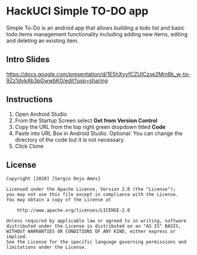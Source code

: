 # HackUCI Simple TO-DO app

Simple To-Do is an android app that allows building a todo list and basic todo items management functionality including adding new items, editing and deleting an existing item.
## Intro Slides
https://docs.google.com/presentation/d/1E5hXyvfCZUICzse2Mm8k_w-tq-9Zz1dvkAb3pGwwbK0/edit?usp=sharing
## Instructions

1. Open Android Studio
2. From the Startup Screen select **Get from Version Control**
3. Copy the URL from the top right green dropdown titled **Code**
4. Paste into URL Box in Android Studio. Optional: You can change the directory of the code but it is not necessary. 
5. Click Clone

## License

    Copyright [2020] [Sergio Dejo Ames]

    Licensed under the Apache License, Version 2.0 (the "License");
    you may not use this file except in compliance with the License.
    You may obtain a copy of the License at

        http://www.apache.org/licenses/LICENSE-2.0

    Unless required by applicable law or agreed to in writing, software
    distributed under the License is distributed on an "AS IS" BASIS,
    WITHOUT WARRANTIES OR CONDITIONS OF ANY KIND, either express or implied.
    See the License for the specific language governing permissions and
    limitations under the License.

